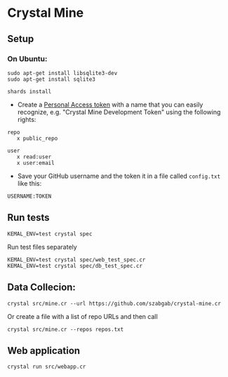 # Crystal Mine

## Setup

### On Ubuntu:

```
sudo apt-get install libsqlite3-dev
sudo apt-get install sqlite3
```

```
shards install
```


* Create a [Personal Access token](https://github.com/settings/tokens) with a name that you can easily recognize, e.g. "Crystal Mine Development Token" using the following rights:

```
repo
   x public_repo

user
   x read:user
   x user:email
```
* Save your GitHub username and the token it in a file called `config.txt` like this:

```
USERNAME:TOKEN
```

## Run tests

```
KEMAL_ENV=test crystal spec
```

Run test files separately

```
KEMAL_ENV=test crystal spec/web_test_spec.cr
KEMAL_ENV=test crystal spec/db_test_spec.cr
```

## Data Collecion:

```
crystal src/mine.cr --url https://github.com/szabgab/crystal-mine.cr
```

Or create a file with a list of repo URLs and then call

```
crystal src/mine.cr --repos repos.txt
```

## Web application

```
crystal run src/webapp.cr
```
